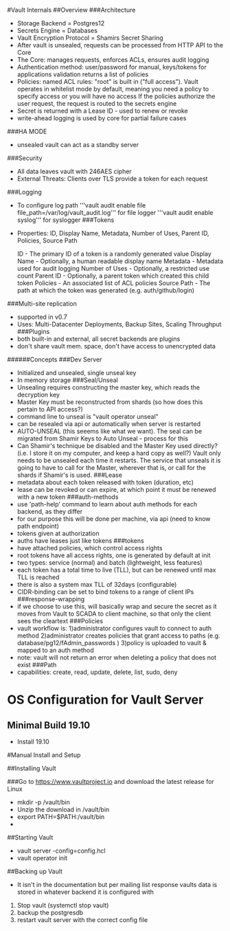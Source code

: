 #Vault Internals
##Overview
###Architecture
* Storage Backend = Postgres12
* Secrets Engine = Databases
* Vault Encryption Protocol = Shamirs Secret Sharing
* After vault is unsealed, requests can be processed from HTTP API to the Core
* The Core: manages requests, enforces ACLs, ensures audit logging
* Authentication method: user/password for manual, keys/tokens for applications
	validation returns a list of policies
* Policies: named ACL rules: "root" is built in ("full access"). Vault operates in whitelist mode by default, meaning you need a policy to specify access or you will have no access
If the policies authorize the user request, the request is routed to the secrets engine
* Secret is returned with a Lease ID - used to renew or revoke
* write-ahead logging is used by core for partial failure cases

###HA MODE
* unsealed vault can act as a standby server

###Security
* All data leaves vault with 246AES cipher
* External Threats: Clients over TLS provide a token for each request

###Logging
* To configure log path
'''vault audit enable file file_path=/var/log/vault_audit.log''' for file logger
'''vault audit enable syslog''' for syslogger
###Tokens
* Properties: ID, Display Name, Metadata, Number of Uses, Parent ID, Policies, Source Path

    ID - The primary ID of a token is a randomly generated value
    Display Name - Optionally, a human readable display name
    Metadata - Metadata used for audit logging
    Number of Uses - Optionally, a restricted use count
    Parent ID - Optionally, a parent token which created this child token
    Policies - An associated list of ACL policies
    Source Path - The path at which the token was generated (e.g. auth/github/login)
    
###Multi-site replication
* supported in v0.7
* Uses: Multi-Datacenter Deployments, Backup Sites, Scaling Throughput
###Plugins
* both built-in and external, all secret backends are plugins 
* don't share vault mem. space, don't have access to unencrypted data

######Concepts
###Dev Server
* Initialized and unsealed, single unseal key
* In memory storage
###Seal/Unseal
* Unsealing requires constructing the master key, which reads the decryption key
* Master Key must be reconstructed from shards (so how does this pertain to API access?)
* command line to unseal is "vault operator unseal"
* can be resealed via api or automatically when server is restarted
* AUTO-UNSEAL (this seeems like what we want). 
The seal can be migrated from Shamir Keys to Auto Unseal - process for this
* Can Shamir's technique be disabled and the Master Key used directly? (i.e. I store it on my computer, and keep a hard copy as well?) Vault only needs to be unsealed each time it restarts.
The service that unseals it is going to have to call for the Master, wherever that is, or call
for the shards if Shamir's is used.
###Lease
* metadata about each token released with token (duration, etc)
* lease can be revoked or can expire, at which point it must be renewed with a new token
###auth-methods
* use 'path-help' command to learn about auth methods for each backend, as they differ
* for our purpose this will be done per machine, via api (need to know path endpoint)
* tokens given at authorization
* auths have leases just like tokens
###tokens
* have attached policies, which control access rights
* root tokens have all access rights, one is generated by default at init
* two types: service (normal) and batch (lightweight, less features)
* each token has a total time to live (TLL), but can be renewed until max TLL is reached
* there is also a system max TLL of 32days (configurable)
* CIDR-binding can be set to bind tokens to a range of client IPs
###response-wrapping
* if we choose to use this, will basically wrap and secure the secret as it moves from Vault to SCADA to client machine, so that only the client sees the cleartext
###Policies
* vault workflow is: 
1)administrator configures vault to connect to auth method
2)administrator creates policies that grant access to paths (e.g. database/pg12/fAdmin_passwords )
3)policy is uploaded to vault & mapped to an auth method
* note: vault will not return an error when deleting a policy that does not exist
###Path
* capabilities: create, read, update, delete, list, sudo, deny


# OS Configuration for Vault Server

## Minimal Build 19.10

* Install 19.10

#Manual Install and Setup

##Installing Vault

###Go to https://www.vaultproject.io and download the latest release for Linux
* mkdir -p /vault/bin
* Unzip the download in /vault/bin
* export PATH=$PATH:/vault/bin
* 

##Starting Vault
* vault server -config=config.hcl
* vault operator init

##Backing up Vault
* It isn't in the documentation but per mailing list response vaults data is stored in whatever backend it is configured with
1) Stop vault (systemctl stop vault)
2) backup the postgresdb
3) restart vault server with the correct config file 

